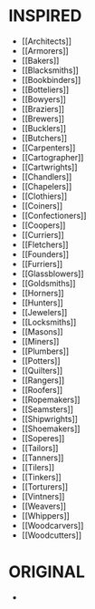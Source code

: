 # INSPIRED
- [[Architects]]
- [[Armorers]]
- [[Bakers]]
- [[Blacksmiths]]
- [[Bookbinders]]
- [[Botteliers]]
- [[Bowyers]]
- [[Braziers]]
- [[Brewers]]
- [[Bucklers]]
- [[Butchers]]
- [[Carpenters]]
- [[Cartographer]]
- [[Cartwrights]]
- [[Chandlers]]
- [[Chapelers]]
- [[Clothiers]]
- [[Coiners]]
- [[Confectioners]]
- [[Coopers]]
- [[Curriers]]
- [[Fletchers]]
- [[Founders]]
- [[Furriers]]
- [[Glassblowers]]
- [[Goldsmiths]]
- [[Horners]]
- [[Hunters]]
- [[Jewelers]]
- [[Locksmiths]]
- [[Masons]]
- [[Miners]]
- [[Plumbers]]
- [[Potters]]
- [[Quilters]]
- [[Rangers]]
- [[Roofers]]
- [[Ropemakers]]
- [[Seamsters]]
- [[Shipwrights]]
- [[Shoemakers]]
- [[Soperes]]
- [[Tailors]]
- [[Tanners]]
- [[Tilers]]
- [[Tinkers]]
- [[Torturers]]
- [[Vintners]]
- [[Weavers]]
- [[Whippers]]
- [[Woodcarvers]]
- [[Woodcutters]]
# ORIGINAL
- 